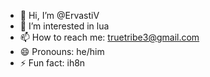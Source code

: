 - 👋 Hi, I’m @ErvastiV
- 👀 I’m interested in lua
- 📫 How to reach me: truetribe3@gmail.com
- 😄 Pronouns: he/him
- ⚡ Fun fact: ih8n

